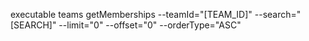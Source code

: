executable teams getMemberships --teamId="[TEAM_ID]" --search="[SEARCH]" --limit="0" --offset="0" --orderType="ASC" 